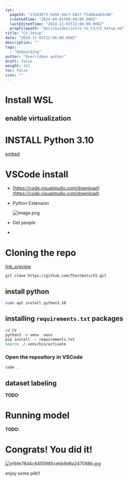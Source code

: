 ```yaml
---
sys:
  pageId: "17ed3673-5e94-44cf-b817-f54bbaa03c06"
  createdTime: "2024-09-01T00:08:00.000Z"
  lastEditedTime: "2024-11-03T22:06:00.000Z"
  propFilepath: "docs/Guides/intro_to_CV/CV_Setup.md"
title: "CV_Setup"
date: "2024-11-03T22:06:00.000Z"
description: ""
tags:
  - "Onboarding"
author: "Overridden author"
draft: false
weight: 161
toc: false
icon: ""
---
```


# Install WSL

## enable virtualization

# INSTALL Python 3.10

[embed](https://www.rose-hulman.edu/class/csse/csse132/2425a/labs/prelab1-wsl2.html)

# VSCode install

- [https://code.visualstudio.com/download](https://code.visualstudio.com/download)
- Python Extension

	![image.png](https://prod-files-secure.s3.us-west-2.amazonaws.com/d518164a-d88e-44d1-a4ee-3adb3bd8bce0/d82b6650-a5e4-4d3c-b8c9-93d817dae00e/image.png?X-Amz-Algorithm=AWS4-HMAC-SHA256&X-Amz-Content-Sha256=UNSIGNED-PAYLOAD&X-Amz-Credential=ASIAZI2LB466ZVQPT7LE%2F20250216%2Fus-west-2%2Fs3%2Faws4_request&X-Amz-Date=20250216T131151Z&X-Amz-Expires=3600&X-Amz-Security-Token=IQoJb3JpZ2luX2VjEDQaCXVzLXdlc3QtMiJGMEQCIE%2FHBGZFhRyXJ7Jpxvrc4ia6lWkEIjmcTzLy7rkNafbFAiB3uMvBuiafWBZHjhZofbXC5Vjfp6jkqYuW3EP%2FhBoIiSr%2FAwhdEAAaDDYzNzQyMzE4MzgwNSIMzCX9TepfqOaXd1O6KtwD61Z8jXQM6WkfMiF%2FNsYgLPf6zaN7djTDMuiOjxhw%2FGotL0JfZviUbzlRiGRpQZG6%2F3a%2FCXQiW05YTr9DYNOAwb9PfjG8Glu%2BeUKbkFAuLE2eLqy1BphWW5BwIa%2FpWK43pbZH%2FH5%2F1M8TM7rekaCAjVJ5WuLbwkfZwnwWxNqjJ%2F0NBREO3qhfJSLx5u1Bz4uvFuCDR%2F%2BLSj%2FnEjnTEu6XeIqn3liYGNOc9blw4zPh%2FRFkulsyzq2IVFVAUuqwgPEsfQj1Rs0HieT8puvKzxEMZdSu9YfFojwJMiOMW3alc1Kmg5vUNF39gtGlo4EfABZFK3PLSWbNyjG55o03nieyI6JcZff3fvX6o9Lt5C%2F3kwPbFTLt69gNYU4AVP%2F9h1VXyPCNvqVc%2BX1VjAJ5I9Ss2obZepFzh3TlRukv4N7CyIGRe8qgyTXFAabrVWE%2BJz4jLCXTXYgQvgr1Dfrj%2F16gUQLKevalaIAJLSek6sGpx1W2Z%2B%2FL0bN%2F13WIbgcJuzz8pcxHKPznfh3esOyxZPG93sCi%2BziIYx838ZvXzsFyuSi5N21hbvoM9ctfUfwdsvp%2Bk%2Bd8oFAYEXvy%2BaWotj4Wkl%2FLKMaU4Lz8o3HhQoKv14xYylAImSlrtYBuonswvZnHvQY6pgE0ZT0bShwuJIR5AWdWrwMUhGihQIRFln3SR7%2FEZzky%2BYa1ENUtPm4WkThfDniJofBTBZ9yQwJO6RXJ7I2DCXSqndRrBHGSZhoBw0FDZQt5QBdS963E03%2FIpE84ubW%2Fg%2Bof1o7VlHaMNY8okzVUAyiE%2Ft%2FNoZPimB3jFbaSSklQBvTHdraMcBgLI7Eth0FsR%2FnMJs83zMM8ukVWDqNF3ikAGKIytzI9&X-Amz-Signature=8477d9d293f81c76c056265de28144f8585dd1bcfadeb211854c610ef022a9a5&X-Amz-SignedHeaders=host&x-id=GetObject)
- Get people
- 

# Cloning the repo

[link_preview](https://github.com/Thornbots/CV/)

```bash
git clone https://github.com/Thornbots/CV.git
```

## install python

```bash
sudo apt install python3.10
```

## installing `requirements.txt` packages

```bash
cd CV
python3 -m venv .venv
pip install -r requirements.txt
source ./.venv/bin/activate
```

### Open the repository in VSCode

```bash
code .
```

## dataset labeling  

**TODO:**

# Running model

**TODO:**

# Congrats! You did it!

![e1bfe78d4c6455985cebb9d6a247088b.jpg](https://prod-files-secure.s3.us-west-2.amazonaws.com/d518164a-d88e-44d1-a4ee-3adb3bd8bce0/7d1ce04e-65d6-40c8-814d-754280e9515a/e1bfe78d4c6455985cebb9d6a247088b.jpg?X-Amz-Algorithm=AWS4-HMAC-SHA256&X-Amz-Content-Sha256=UNSIGNED-PAYLOAD&X-Amz-Credential=ASIAZI2LB46672IFNEOO%2F20250216%2Fus-west-2%2Fs3%2Faws4_request&X-Amz-Date=20250216T131150Z&X-Amz-Expires=3600&X-Amz-Security-Token=IQoJb3JpZ2luX2VjEDQaCXVzLXdlc3QtMiJGMEQCIDpu9Tpq9rjWoRJdd4XXzvVryLjJc9WuXAN0k3MOe0v0AiACVTXeB2eDJfivnXopqndK9dKAk5EiZWC2oRAGIEqgzir%2FAwhdEAAaDDYzNzQyMzE4MzgwNSIMLHnHnvCQhoEzxxxKKtwDkV%2BE%2FFEhrXo%2FORFh7BQqhDWwbmmKbDJOwdmMzfjgmKfL7fRrEEstoDoVoBvtbCoO9KE2ZRMRz6iZqqnGCNyou3OUnKEFCdK%2B1D2g5k1q6HJo%2FWCmAoj0x6hikPHspUXkHU%2FinUlNmk4VnGjJOjAj566Q6L7DZjvE9l%2FbGzryHmmoaDOBxtFhtKNVQVOUAdwSPTZJbwJ%2B9MxSxQ%2Fi4ecB6XLVcYSxcWy89tVmM%2F%2F7I0RWbb27s3lSxms%2FqjN0hf%2Bn7DJO4%2Fs%2Bobh63Dk4utHyTqZLYDHI72RK5KCwmtlWdWLhMBlmET3vh1N22d85HK3KGL1P%2BDzKV7OBkZC6AKWIMj%2BT03hJxs%2FEEpHgSgdzHJoS16KzBRsjAtyuMPgYdjBv3Kvq2F8IYHzZ8vu0j%2BnZ8DBXgjud%2B8tDtDV8RYgnhjXDw%2Bw47XdRCmo7ObAW%2Bi6Gs5elx%2FnkU%2FGBhI%2FRAb0I35FslZKkpK5v3oKD2hmhHADgFURJUOpzLGcu15uPqUIsiEY2pPksJ329qIAoHOZThtmYYEQ4zj6j2SlA28dhW%2BWsinisFd2uDZPN4EI97Fcm8med8gdvo%2Fxk%2FmOHIY%2BfNQBWzAFIny2EG1NM0uWeE%2FUMYf3%2FI7%2Fs%2BLhGjoUwvaHHvQY6pgExD6OvWmvbhTWT7RUuWBmZa1uxJKen%2FiyAu%2FsGVPAKv2j6ZITiMX4VWBy9eAh%2B2SY49UXTxx3M8Mnbf2KYJmgEls%2BGdKDAeVa2T2OUFiMBeeXMP5iRhSn6Yb6bbpbMh5afalO7sTrfYwuss%2FOIC%2BdZwEDGYY9lk19A%2Fu7DDqKeqU8mZlg8xNg8eVPrEzBbW3Wzo7ckUMrZfDqnvJfBmNtb45IG%2F4q7&X-Amz-Signature=c6aed91c8b118211c17ad0eb634e120ff711a4984cd84eb1d65c3cf746570bc6&X-Amz-SignedHeaders=host&x-id=GetObject)

enjoy some pilk!!
